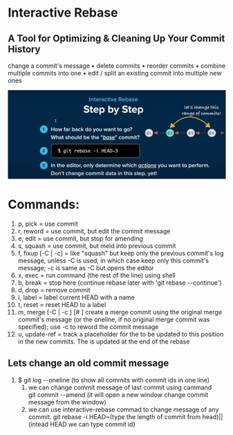 # Interactive Rebase
## A Tool for Optimizing & Cleaning Up Your Commit History

 change a commit's message
• delete commits
• reorder commits
• combine multiple commits into one
• edit / split an existing commit into multiple new ones

![alt text](image.png)



# Commands:
1. p, pick <commit> = use commit
2. r, reword <commit> = use commit, but edit the commit message
3. e, edit <commit> = use commit, but stop for amending
4. s, squash <commit> = use commit, but meld into previous commit
5. f, fixup [-C | -c] <commit> = like "squash" but keep only the previous
                    commit's log message, unless -C is used, in which case
                    keep only this commit's message; -c is same as -C but
                    opens the editor
6. x, exec <command> = run command (the rest of the line) using shell
7. b, break = stop here (continue rebase later with 'git rebase --continue')
8. d, drop <commit> = remove commit
9. l, label <label> = label current HEAD with a name
10. t, reset <label> = reset HEAD to a label
11. m, merge [-C <commit> | -c <commit>] <label> [# <oneline>]
         create a merge commit using the original merge commit's
         message (or the oneline, if no original merge commit was
         specified); use -c <commit> to reword the commit message
12. u, update-ref <ref> = track a placeholder for the <ref> to be updated
                       to this position in the new commits. The <ref> is
                       updated at the end of the rebase



## Lets change an old commit message
 1. $ git log --oneline (to show all commits with commit ids in one line)
    1. we can change commit message of last commit using cammand  
       git commit --amend (it will open a new window change commit message from the window)
    2. we can use interactive-rebase commad to change message of any commit.
       git rebase -i HEAD~(type the length of commit from head)||(intead HEAD we can type commit id)
       
     

        

 
 




